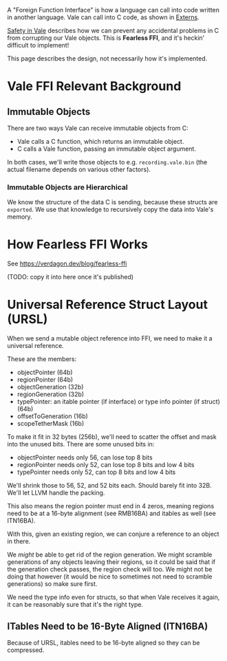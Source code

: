 
A "Foreign Function Interface" is how a language can call into code written in another language. Vale can call into C code, as shown in [Externs](https://vale.dev/guide/externs).

[Safety in Vale](https://vale.dev/fearless) describes how we can prevent any accidental problems in C from corrupting our Vale objects. This is **Fearless FFI**, and it's heckin' difficult to implement!

This page describes the design, not necessarily how it's implemented.

# Vale FFI Relevant Background

## Immutable Objects

There are two ways Vale can receive immutable objects from C:

 * Vale calls a C function, which returns an immutable object.
 * C calls a Vale function, passing an immutable object argument.

In both cases, we'll write those objects to e.g. `recording.vale.bin` (the actual filename depends on various other factors).

### Immutable Objects are Hierarchical

We know the structure of the data C is sending, because these structs are `exported`. We use that knowledge to recursively copy the data into Vale's memory.

# How Fearless FFI Works

See https://verdagon.dev/blog/fearless-ffi

(TODO: copy it into here once it's published)



# Universal Reference Struct Layout (URSL)

When we send a mutable object reference into FFI, we need to make it a universal reference.

These are the members:

 * objectPointer (64b)
 * regionPointer (64b)
 * objectGeneration (32b)
 * regionGeneration (32b)
 * typePointer: an itable pointer (if interface) or type info pointer (if struct) (64b)
 * offsetToGeneration (16b)
 * scopeTetherMask (16b)

To make it fit in 32 bytes (256b), we'll need to scatter the offset and mask into the unused bits. There are some unused bits in:

 * objectPointer needs only 56, can lose top 8 bits
 * regionPointer needs only 52, can lose top 8 bits and low 4 bits
 * typePointer needs only 52, can top 8 bits and low 4 bits

We'll shrink those to 56, 52, and 52 bits each. Should barely fit into 32B. We'll let LLVM handle the packing.

This also means the region pointer must end in 4 zeros, meaning regions need to be at a 16-byte alignment (see RMB16BA) and itables as well (see ITN16BA).

With this, given an existing region, we can conjure a reference to an object in there.

We *might* be able to get rid of the region generation. We might scramble generations of any objects leaving their regions, so it could be said that if the generation check passes, the region check will too. We might not be doing that however (it would be nice to sometimes not need to scramble generations) so make sure first.

We need the type info even for structs, so that when Vale receives it again, it can be reasonably sure that it's the right type.


## ITables Need to be 16-Byte Aligned (ITN16BA)

Because of URSL, itables need to be 16-byte aligned so they can be compressed.
